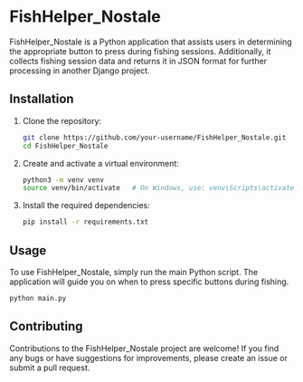 # FishHelper_Nostale

FishHelper_Nostale is a Python application that assists users in determining the appropriate button to press during fishing sessions. Additionally, it collects fishing session data and returns it in JSON format for further processing in another Django project.

## Installation

1. Clone the repository:

    ```bash
    git clone https://github.com/your-username/FishHelper_Nostale.git
    cd FishHelper_Nostale
    ```

2. Create and activate a virtual environment:

    ```bash
    python3 -m venv venv
    source venv/bin/activate   # On Windows, use: venv\Scripts\activate
    ```

3. Install the required dependencies:

    ```bash
    pip install -r requirements.txt
    ```

## Usage

To use FishHelper_Nostale, simply run the main Python script. The application will guide you on when to press specific buttons during fishing.

```bash
python main.py
```

## Contributing

Contributions to the FishHelper_Nostale project are welcome! If you find any bugs or have suggestions for improvements, please create an issue or submit a pull request.
